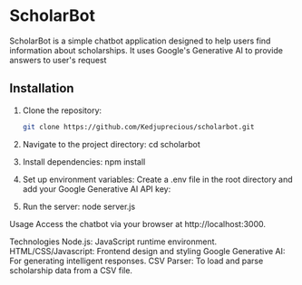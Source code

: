 # ScholarBot

ScholarBot is a simple chatbot application designed to help users find information about scholarships. It uses Google's Generative AI to provide answers to user's request

## Installation

1. Clone the repository:
   ```sh
   git clone https://github.com/Kedjuprecious/scholarbot.git

2. Navigate to the project directory:
cd scholarbot

3. Install dependencies:
npm install

4. Set up environment variables:
Create a .env file in the root directory and add your Google Generative AI API key:

5. Run the server:
node server.js


Usage
Access the chatbot via your browser at http://localhost:3000.


Technologies
Node.js: JavaScript runtime environment.
HTML/CSS/Javascript: Frontend design and styling
Google Generative AI: For generating intelligent responses.
CSV Parser: To load and parse scholarship data from a CSV file.